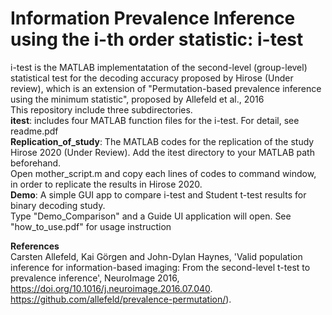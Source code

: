 # Information Prevalence Inference using the i-th order statistic: i-test
i-test is the MATLAB implementatation of the second-level (group-level) statistical test for the decoding accuracy proposed by Hirose (Under review), which is an extension of "Permutation-based prevalence inference using the minimum statistic", proposed by Allefeld et al., 2016<br>
This repository include three subdirectories.<br>
<b>itest</b>: includes four MATLAB function files for the i-test. For detail, see readme.pdf<br>
<b> Replication_of_study</b>: The MATLAB codes for the replication of the study Hirose 2020 (Under Review). Add the itest directory to your MATLAB path beforehand.<br>
Open mother_script.m and copy each lines of codes to command window, in order to replicate the results in Hirose 2020.<br>
<b>Demo</b>: A simple GUI app to compare i-test and Student t-test results for binary decoding study.<br>
Type "Demo_Comparison" and a Guide UI application will open. See "how_to_use.pdf" for usage instruction <br>

<b>References</b><br>
Carsten Allefeld, Kai Görgen and John-Dylan Haynes, 'Valid population inference for information-based imaging: From the second-level t-test to prevalence inference', NeuroImage 2016, https://doi.org/10.1016/j.neuroimage.2016.07.040. https://github.com/allefeld/prevalence-permutation/).

